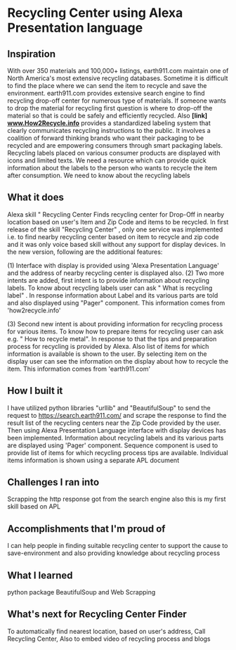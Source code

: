 # Recycling Center using Alexa Presentation language
## Inspiration
With over 350 materials and 100,000+ listings, earth911.com maintain one of North America's most extensive recycling databases. Sometime it is difficult to find the place where we can send the item to recycle and save the environment.
earth911.com provides extensive search engine to find recycling drop-off center for numerous type of materials. 
If someone wants to drop the material for recycling first question is where to drop-off the material so that is could be safely and efficiently recycled.
Also **[link] www.How2Recycle.info** provides a standardized labeling system that clearly communicates recycling instructions to the public. It involves a coalition of forward thinking brands who want their packaging to be recycled and are empowering consumers through smart packaging labels. Recycling labels placed on various consumer products are displayed with icons and limited texts. We need a resource which can provide quick information about the labels to the person who wants to recycle the item after consumption.  We need to know about the recycling labels

## What it does
Alexa skill " Recycling Center Finds recycling center for Drop-Off in nearby location based on user's Item and Zip Code
and items to be recycled. 
In first release of the skill "Recycling Center" , only one service was implemented i.e. to find nearby recycling center
based on item to recycle and zip code and it was only voice based skill without any support for display devices.
In the new version, following are the additional features:

(1) Interface with display is provided using 'Alexa Presentation Language' and the address of nearby recycling center is displayed also.
(2) Two more intents are added,  first intent is to provide information about recycling labels. 
To know about recycling labels user can ask " What is recycling label" . In response information about Label and its various parts are told and also displayed using "Pager" component. This information comes from 'how2recycle.info'

(3) Second new intent is about providing information for recycling process for various items. To know how to prepare items for recycling user can ask e.g. " How to recycle metal". In response to that the tips and preparation process for recycling is provided by Alexa. Also list of items for which information is available is shown to the user. By selecting item on the display user can see the information on the display about how to recycle the item. This information comes from 'earth911.com'

## How I built it
I have utilized python libraries "urllib" and "BeautifulSoup" to send the request to https://search.earth911.com/ and scrape the response to find the result list of the recycling centers near the Zip Code provided by the user.
Then using Alexa Presentation Language interface with display devices has been implemented. Information about recycling labels and its various parts are displayed using 'Pager' component. Sequence component is used to provide list of items for which recycling process tips are available. Individual items information is shown using a separate APL document
## Challenges I ran into
Scrapping the http response got from the search engine also this is my first skill based on APL
## Accomplishments that I'm proud of
I can help people in finding suitable recycling center to support the cause to  save-environment and also providing knowledge about recycling process
## What I learned
python package BeautifulSoup and Web Scrapping
## What's next for Recycling Center Finder
To automatically find nearest location, based on user's address,
Call Recycling Center,
Also to embed video of recycling process and blogs
